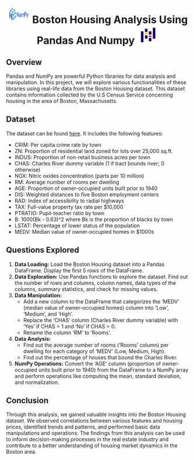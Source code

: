 <h1 align="center">  <img src="Boston photos/download.png" width="60" height="50"/> </a>   Boston Housing Analysis Using Pandas And Numpy <a  target="_blank"> <img src="Boston photos/download (1).png"  width="60" height="50"/> </a> </h1>

## Overview
Pandas and NumPy are powerful Python libraries for data analysis and manipulation. In this project, we will explore various functionalities of these libraries using real-life data from the Boston Housing dataset. This dataset contains information collected by the U.S Census Service concerning housing in the area of Boston, Massachusetts.

## Dataset
The dataset can be found [here](https://www.kaggle.com/datasets/vikrishnan/boston-house-prices). It includes the following features:
- CRIM: Per capita crime rate by town
- ZN: Proportion of residential land zoned for lots over 25,000 sq.ft.
- INDUS: Proportion of non-retail business acres per town
- CHAS: Charles River dummy variable (1 if tract bounds river; 0 otherwise)
- NOX: Nitric oxides concentration (parts per 10 million)
- RM: Average number of rooms per dwelling
- AGE: Proportion of owner-occupied units built prior to 1940
- DIS: Weighted distances to five Boston employment centers
- RAD: Index of accessibility to radial highways
- TAX: Full-value property tax rate per $10,000
- PTRATIO: Pupil-teacher ratio by town
- B: 1000(Bk - 0.63)^2 where Bk is the proportion of blacks by town
- LSTAT: Percentage of lower status of the population
- MEDV: Median value of owner-occupied homes in $1000s

## Questions Explored
1. **Data Loading:** Load the Boston Housing dataset into a Pandas DataFrame. Display the first 5 rows of the DataFrame.
2. **Data Exploration:** Use Pandas functions to explore the dataset. Find out the number of rows and columns, column names, data types of the columns, summary statistics, and check for missing values.
3. **Data Manipulation:**
   - Add a new column to the DataFrame that categorizes the ‘MEDV’ (median value of owner-occupied homes) column into ‘Low’, ‘Medium’, and ‘High’.
   - Replace the ‘CHAS’ column (Charles River dummy variable) with ‘Yes’ if CHAS = 1 and ‘No’ if CHAS = 0.
   - Rename the column ‘RM’ to ‘Rooms’.
4. **Data Analysis:**
   - Find out the average number of rooms (‘Rooms’ column) per dwelling for each category of ‘MEDV’ (Low, Medium, High).
   - Find out the percentage of houses that bound the Charles River.
5. **NumPy Operations:** Convert the ‘AGE’ column (proportion of owner-occupied units built prior to 1940) from the DataFrame to a NumPy array and perform operations like computing the mean, standard deviation, and normalization.

## Conclusion
Through this analysis, we gained valuable insights into the Boston Housing dataset. We observed correlations between various features and housing prices, identified trends and patterns, and performed basic data manipulations and operations. The findings from this analysis can be used to inform decision-making processes in the real estate industry and contribute to a better understanding of housing market dynamics in the Boston area.
